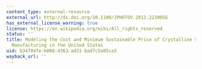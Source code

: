 ```yaml
---
content_type: external-resource
external_url: http://dx.doi.org/10.1109/JPHOTOV.2012.2230056
has_external_license_warning: true
license: https://en.wikipedia.org/wiki/All_rights_reserved
status: ''
title: Modeling the Cost and Minimum Sustainable Price of Crystalline Silicon Photovoltaic
  Manufacturing in the United States
uid: b34784fe-b008-4363-ad31-bad7c5a05ca3
wayback_url: ''
---
```

